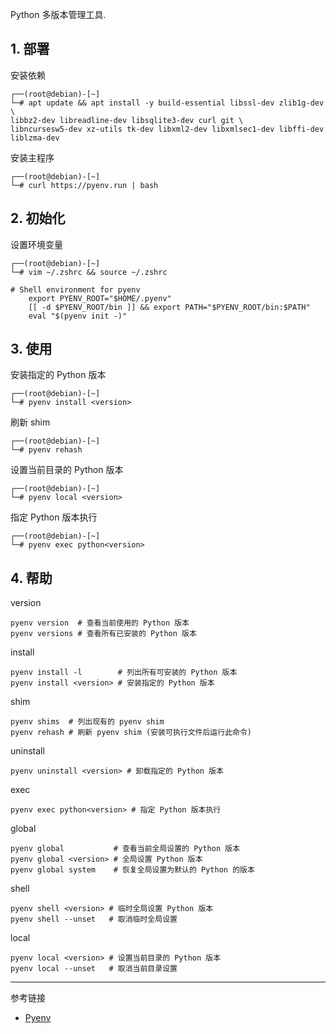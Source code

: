 Python 多版本管理工具.

## 1. 部署

安装依赖

```
┌──(root@debian)-[~]
└─# apt update && apt install -y build-essential libssl-dev zlib1g-dev \
libbz2-dev libreadline-dev libsqlite3-dev curl git \
libncursesw5-dev xz-utils tk-dev libxml2-dev libxmlsec1-dev libffi-dev liblzma-dev
```

安装主程序

```
┌──(root@debian)-[~]
└─# curl https://pyenv.run | bash
```

## 2. 初始化

设置环境变量

```
┌──(root@debian)-[~]
└─# vim ~/.zshrc && source ~/.zshrc
```

```
# Shell environment for pyenv
    export PYENV_ROOT="$HOME/.pyenv"
    [[ -d $PYENV_ROOT/bin ]] && export PATH="$PYENV_ROOT/bin:$PATH"
    eval "$(pyenv init -)"
```

## 3. 使用

安装指定的 Python 版本

```
┌──(root@debian)-[~]
└─# pyenv install <version>
```

刷新 shim

```
┌──(root@debian)-[~]
└─# pyenv rehash
```

设置当前目录的 Python 版本

```
┌──(root@debian)-[~]
└─# pyenv local <version>
```

指定 Python 版本执行

```
┌──(root@debian)-[~]
└─# pyenv exec python<version>
```

## 4. 帮助

version

```
pyenv version  # 查看当前使用的 Python 版本
pyenv versions # 查看所有已安装的 Python 版本
```

install

```
pyenv install -l        # 列出所有可安装的 Python 版本
pyenv install <version> # 安装指定的 Python 版本
```

shim

```
pyenv shims  # 列出现有的 pyenv shim
pyenv rehash # 刷新 pyenv shim (安装可执行文件后运行此命令)
```

uninstall

```
pyenv uninstall <version> # 卸载指定的 Python 版本
```

exec

```
pyenv exec python<version> # 指定 Python 版本执行
```

global

```
pyenv global           # 查看当前全局设置的 Python 版本
pyenv global <version> # 全局设置 Python 版本
pyenv global system    # 恢复全局设置为默认的 Python 的版本
```

shell

```
pyenv shell <version> # 临时全局设置 Python 版本
pyenv shell --unset   # 取消临时全局设置
```

local

```
pyenv local <version> # 设置当前目录的 Python 版本
pyenv local --unset   # 取消当前目录设置
```

---

参考链接

- [Pyenv](https://github.com/pyenv/pyenv#installation)

